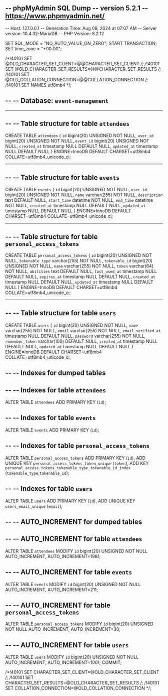 -- phpMyAdmin SQL Dump
-- version 5.2.1
-- https://www.phpmyadmin.net/
--
-- Host: 127.0.0.1
-- Generation Time: Aug 09, 2024 at 07:07 AM
-- Server version: 10.4.32-MariaDB
-- PHP Version: 8.2.12

SET SQL_MODE = "NO_AUTO_VALUE_ON_ZERO";
START TRANSACTION;
SET time_zone = "+00:00";


/*!40101 SET @OLD_CHARACTER_SET_CLIENT=@@CHARACTER_SET_CLIENT */;
/*!40101 SET @OLD_CHARACTER_SET_RESULTS=@@CHARACTER_SET_RESULTS */;
/*!40101 SET @OLD_COLLATION_CONNECTION=@@COLLATION_CONNECTION */;
/*!40101 SET NAMES utf8mb4 */;

--
-- Database: `event-management`
--

-- --------------------------------------------------------

--
-- Table structure for table `attendees`
--

CREATE TABLE `attendees` (
  `id` bigint(20) UNSIGNED NOT NULL,
  `user_id` bigint(20) UNSIGNED NOT NULL,
  `event_id` bigint(20) UNSIGNED NOT NULL,
  `created_at` timestamp NULL DEFAULT NULL,
  `updated_at` timestamp NULL DEFAULT NULL
) ENGINE=InnoDB DEFAULT CHARSET=utf8mb4 COLLATE=utf8mb4_unicode_ci;

-- --------------------------------------------------------

--
-- Table structure for table `events`
--

CREATE TABLE `events` (
  `id` bigint(20) UNSIGNED NOT NULL,
  `user_id` bigint(20) UNSIGNED NOT NULL,
  `name` varchar(255) NOT NULL,
  `description` text DEFAULT NULL,
  `start_time` datetime NOT NULL,
  `end_time` datetime NOT NULL,
  `created_at` timestamp NULL DEFAULT NULL,
  `updated_at` timestamp NULL DEFAULT NULL
) ENGINE=InnoDB DEFAULT CHARSET=utf8mb4 COLLATE=utf8mb4_unicode_ci;

-- --------------------------------------------------------

--
-- Table structure for table `personal_access_tokens`
--

CREATE TABLE `personal_access_tokens` (
  `id` bigint(20) UNSIGNED NOT NULL,
  `tokenable_type` varchar(255) NOT NULL,
  `tokenable_id` bigint(20) UNSIGNED NOT NULL,
  `name` varchar(255) NOT NULL,
  `token` varchar(64) NOT NULL,
  `abilities` text DEFAULT NULL,
  `last_used_at` timestamp NULL DEFAULT NULL,
  `expires_at` timestamp NULL DEFAULT NULL,
  `created_at` timestamp NULL DEFAULT NULL,
  `updated_at` timestamp NULL DEFAULT NULL
) ENGINE=InnoDB DEFAULT CHARSET=utf8mb4 COLLATE=utf8mb4_unicode_ci;

-- --------------------------------------------------------

--
-- Table structure for table `users`
--

CREATE TABLE `users` (
  `id` bigint(20) UNSIGNED NOT NULL,
  `name` varchar(255) NOT NULL,
  `email` varchar(255) NOT NULL,
  `email_verified_at` timestamp NULL DEFAULT NULL,
  `password` varchar(255) NOT NULL,
  `remember_token` varchar(100) DEFAULT NULL,
  `created_at` timestamp NULL DEFAULT NULL,
  `updated_at` timestamp NULL DEFAULT NULL
) ENGINE=InnoDB DEFAULT CHARSET=utf8mb4 COLLATE=utf8mb4_unicode_ci;

--
-- Indexes for dumped tables
--

--
-- Indexes for table `attendees`
--
ALTER TABLE `attendees`
  ADD PRIMARY KEY (`id`);

--
-- Indexes for table `events`
--
ALTER TABLE `events`
  ADD PRIMARY KEY (`id`);

--
-- Indexes for table `personal_access_tokens`
--
ALTER TABLE `personal_access_tokens`
  ADD PRIMARY KEY (`id`),
  ADD UNIQUE KEY `personal_access_tokens_token_unique` (`token`),
  ADD KEY `personal_access_tokens_tokenable_type_tokenable_id_index` (`tokenable_type`,`tokenable_id`);

--
-- Indexes for table `users`
--
ALTER TABLE `users`
  ADD PRIMARY KEY (`id`),
  ADD UNIQUE KEY `users_email_unique` (`email`);

--
-- AUTO_INCREMENT for dumped tables
--

--
-- AUTO_INCREMENT for table `attendees`
--
ALTER TABLE `attendees`
  MODIFY `id` bigint(20) UNSIGNED NOT NULL AUTO_INCREMENT, AUTO_INCREMENT=1981;

--
-- AUTO_INCREMENT for table `events`
--
ALTER TABLE `events`
  MODIFY `id` bigint(20) UNSIGNED NOT NULL AUTO_INCREMENT, AUTO_INCREMENT=211;

--
-- AUTO_INCREMENT for table `personal_access_tokens`
--
ALTER TABLE `personal_access_tokens`
  MODIFY `id` bigint(20) UNSIGNED NOT NULL AUTO_INCREMENT, AUTO_INCREMENT=30;

--
-- AUTO_INCREMENT for table `users`
--
ALTER TABLE `users`
  MODIFY `id` bigint(20) UNSIGNED NOT NULL AUTO_INCREMENT, AUTO_INCREMENT=1001;
COMMIT;

/*!40101 SET CHARACTER_SET_CLIENT=@OLD_CHARACTER_SET_CLIENT */;
/*!40101 SET CHARACTER_SET_RESULTS=@OLD_CHARACTER_SET_RESULTS */;
/*!40101 SET COLLATION_CONNECTION=@OLD_COLLATION_CONNECTION */;
